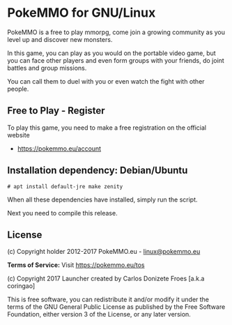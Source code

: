 PokeMMO for GNU/Linux
=====================

PokeMMO is a free to play mmorpg, come join a growing community as you level
up and discover new monsters.

In this game, you can play as you would on the portable video game, but you can
face other players and even form groups with your friends, do joint battles and
group missions.

You can call them to duel with you or even watch the fight with other people.

**Free to Play - Register**
---------------------------

To play this game, you need to make a free registration on the official website
- https://pokemmo.eu/account

**Installation dependency: Debian/Ubuntu**
------------------------------------------

    # apt install default-jre make zenity

When all these dependencies have installed, simply run the script.

Next you need to compile this release.

**License**
-----------

(c) Copyright holder 2012-2017 PokeMMO.eu - <linux@pokemmo.eu>

**Terms of Service:** Visit https://pokemmo.eu/tos

(c) Copyright 2017 Launcher created by Carlos Donizete Froes [a.k.a coringao]

This is free software, you can redistribute it and/or modify it under the terms
of the GNU General Public License as published by the Free Software Foundation,
either version 3 of the License, or any later version.
